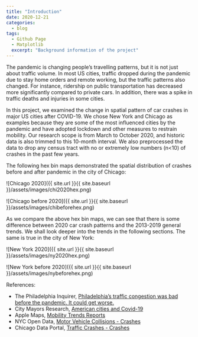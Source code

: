 ```yaml
---
title: "Introduction"
date: 2020-12-21
categories:
  - blog
tags:
  - Github Page
  - Matplotlib
  excerpt: "Background information of the project"
---
```


The pandemic is changing people’s travelling patterns, but it is not just about traffic volume. In most US cities, traffic dropped during the pandemic due to stay home orders and remote working, but the traffic patterns also changed. For instance, ridership on public transportation has decreased more significantly compared to private cars. In addition, there was a spike in traffic deaths and injuries in some cities.

In this project, we examined the change in spatial pattern of car crashes in major US cities after COVID-19. We chose New York and Chicago as examples because they are some of the most influenced cities by the pandemic and have adopted lockdown and other measures to restrain mobility. Our research scope is from March to October 2020, and historic data is also trimmed to this 10-month interval. We also preprocessed the data to drop any census tract with no or extremely low numbers (n<10) of crashes in the past few years.

The following hex bin maps demonstrated the spatial distribution of crashes before and after pandemic in the city of Chicago:

![Chicago 2020]({{ site.url }}{{ site.baseurl }}/assets/images/chi2020hex.png)

![Chicago before 2020]({{ site.url }}{{ site.baseurl }}/assets/images/chibeforehex.png)

As we compare the above hex bin maps, we can see that there is some difference between 2020 car crash patterns and the 2013-2019 general trends. We shall look deeper into the trends in the following sections. The same is true in the city of New York:

![New York 2020]({{ site.url }}{{ site.baseurl }}/assets/images/ny2020hex.png)

![New York before 2020]({{ site.url }}{{ site.baseurl }}/assets/images/nybeforehex.png)

References:
- The Philadelphia Inquirer, [Philadelphia’s traffic congestion was bad before the pandemic. It could get worse.](https://www.inquirer.com/transportation/philadelphia-traffic-congestion-covid-pandemic-cars-septa-20201005.html)
- City Mayors Research, [American cities and Covid-19](http://citymayors.com/coronavirus/us-cities-covid-19-cases.html)
- Apple Maps, [Mobility Trends Reports](https://covid19.apple.com/mobility)
- NYC Open Data, [Motor Vehicle Collisions - Crashes](https://data.cityofnewyork.us/Public-Safety/Motor-Vehicle-Collisions-Crashes/h9gi-nx95/data)
- Chicago Data Portal, [Traffic Crashes - Crashes](https://data.cityofchicago.org/Transportation/Traffic-Crashes-Crashes-Dashboard/8tdq-a5dp)
